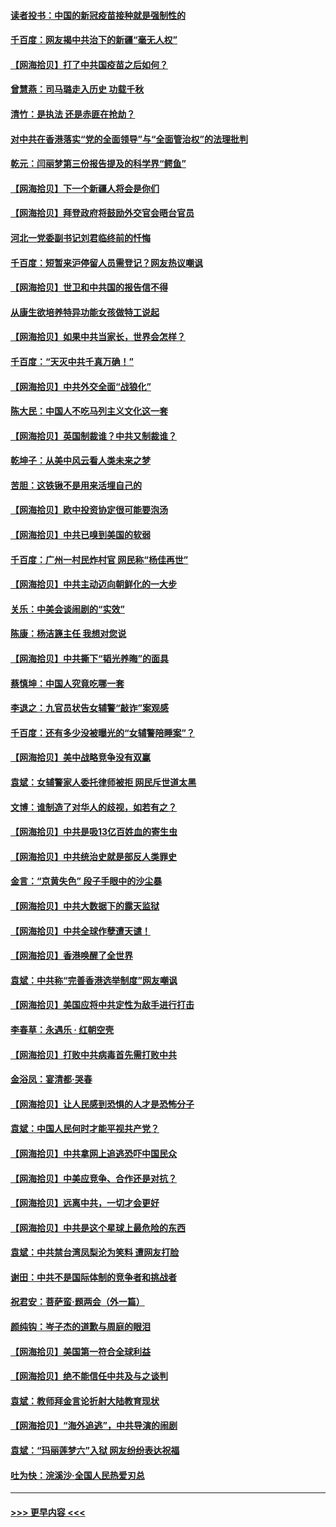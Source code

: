 #### [读者投书：中国的新冠疫苗接种就是强制性的](../pages/nsc993/n12859932.md?t=04070752) 
#### [千百度：网友揭中共治下的新疆“毫无人权”](../pages/nsc993/n12858385.md?t=04070752) 
#### [【网海拾贝】打了中共国疫苗之后如何？](../pages/nsc993/n12857866.md?t=04070752) 
#### [曾慧燕：司马璐走入历史 功载千秋](../pages/nsc993/n12856996.md?t=04070752) 
#### [清竹：是执法 还是赤匪在抢劫？](../pages/nsc993/n12856952.md?t=04070752) 
#### [对中共在香港落实“党的全面领导”与“全面管治权”的法理批判](../pages/nsc993/n12856929.md?t=04070752) 
#### [乾元：闫丽梦第三份报告提及的科学界“鳄鱼”](../pages/nsc993/n12855985.md?t=04070752) 
#### [【网海拾贝】下一个新疆人将会是你们](../pages/nsc993/n12855864.md?t=04070752) 
#### [【网海拾贝】拜登政府将鼓励外交官会晤台官员](../pages/nsc993/n12853615.md?t=04070752) 
#### [河北一党委副书记刘君临终前的忏悔](../pages/nsc993/n12849420.md?t=04070752) 
#### [千百度：短暂来沪停留人员需登记？网友热议嘲讽](../pages/nsc993/n12853497.md?t=04070752) 
#### [【网海拾贝】世卫和中共国的报告信不得](../pages/nsc993/n12850902.md?t=04070752) 
#### [从康生欲培养特异功能女孩做特工说起](../pages/nsc993/n12849289.md?t=04070752) 
#### [【网海拾贝】如果中共当家长，世界会怎样？](../pages/nsc993/n12848436.md?t=04070752) 
#### [千百度：“天灭中共千真万确！”](../pages/nsc993/n12845659.md?t=04070752) 
#### [【网海拾贝】中共外交全面“战狼化”](../pages/nsc993/n12845607.md?t=04070752) 
#### [陈大民：中国人不吃马列主义文化这一套](../pages/nsc993/n12842496.md?t=04070752) 
#### [【网海拾贝】英国制裁谁？中共又制裁谁？](../pages/nsc993/n12840909.md?t=04070752) 
#### [乾坤子：从美中风云看人类未来之梦](../pages/nsc993/n12840590.md?t=04070752) 
#### [苦胆：这铁锹不是用来活埋自己的](../pages/nsc993/n12839512.md?t=04070752) 
#### [【网海拾贝】欧中投资协定很可能要泡汤](../pages/nsc993/n12835122.md?t=04070752) 
#### [【网海拾贝】中共已嗅到美国的软弱](../pages/nsc993/n12832411.md?t=04070752) 
#### [千百度：广州一村民炸村官 网民称“杨佳再世”](../pages/nsc993/n12832380.md?t=04070752) 
#### [【网海拾贝】中共主动迈向朝鲜化的一大步](../pages/nsc993/n12829887.md?t=04070752) 
#### [关乐：中美会谈闹剧的“实效”](../pages/nsc993/n12826698.md?t=04070752) 
#### [陈康：杨洁篪主任  我想对您说](../pages/nsc993/n12826609.md?t=04070752) 
#### [【网海拾贝】中共撕下“韬光养晦”的面具](../pages/nsc993/n12826459.md?t=04070752) 
#### [蔡慎坤：中国人究竟吃哪一套](../pages/nsc993/n12826010.md?t=04070752) 
#### [李退之：九官员状告女辅警“敲诈”案观感](../pages/nsc993/n12823984.md?t=04070752) 
#### [千百度：还有多少没被曝光的“女辅警陪睡案”？](../pages/nsc993/n12822136.md?t=04070752) 
#### [【网海拾贝】美中战略竞争没有双赢](../pages/nsc993/n12822105.md?t=04070752) 
#### [袁斌：女辅警家人委托律师被拒 网民斥世道太黑](../pages/nsc993/n12822004.md?t=04070752) 
#### [文博：谁制造了对华人的歧视，如若有之？](../pages/nsc993/n12821635.md?t=04070752) 
#### [【网海拾贝】中共是吸13亿百姓血的寄生虫](../pages/nsc993/n12819191.md?t=04070752) 
#### [【网海拾贝】中共统治史就是部反人类罪史](../pages/nsc993/n12816738.md?t=04070752) 
#### [金言：“京黄失色” 段子手眼中的沙尘暴](../pages/nsc993/n12815700.md?t=04070752) 
#### [【网海拾贝】中共大数据下的露天监狱](../pages/nsc993/n12811075.md?t=04070752) 
#### [【网海拾贝】中共全球作孽遭天谴！](../pages/nsc993/n12810258.md?t=04070752) 
#### [【网海拾贝】香港唤醒了全世界](../pages/nsc993/n12809100.md?t=04070752) 
#### [袁斌：中共称“完善香港选举制度”网友嘲讽](../pages/nsc993/n12808994.md?t=04070752) 
#### [【网海拾贝】美国应将中共定性为敌手进行打击](../pages/nsc993/n12806870.md?t=04070752) 
#### [李春草：永遇乐 · 红朝空壳](../pages/nsc993/n12805365.md?t=04070752) 
#### [【网海拾贝】打败中共病毒首先需打败中共](../pages/nsc993/n12803930.md?t=04070752) 
#### [金浴凤：宴清都‧哭春](../pages/nsc993/n12801601.md?t=04070752) 
#### [【网海拾贝】让人民感到恐惧的人才是恐怖分子](../pages/nsc993/n12799347.md?t=04070752) 
#### [袁斌：中国人民何时才能平视共产党？](../pages/nsc993/n12799306.md?t=04070752) 
#### [【网海拾贝】中共拿网上追逃恐吓中国民众](../pages/nsc993/n12796905.md?t=04070752) 
#### [【网海拾贝】中美应竞争、合作还是对抗？](../pages/nsc993/n12794675.md?t=04070752) 
#### [【网海拾贝】远离中共，一切才会更好](../pages/nsc993/n12793572.md?t=04070752) 
#### [【网海拾贝】中共是这个星球上最危险的东西](../pages/nsc993/n12791400.md?t=04070752) 
#### [袁斌：中共禁台湾凤梨沦为笑料 遭网友打脸](../pages/nsc993/n12791335.md?t=04070752) 
#### [谢田：中共不是国际体制的竞争者和挑战者](../pages/nsc993/n12791212.md?t=04070752) 
#### [祝君安：菩萨蛮·题两会（外一篇）](../pages/nsc993/n12786801.md?t=04070752) 
#### [颜纯钩：岑子杰的道歉与周庭的眼泪](../pages/nsc993/n12786775.md?t=04070752) 
#### [【网海拾贝】美国第一符合全球利益](../pages/nsc993/n12786666.md?t=04070752) 
#### [【网海拾贝】绝不能信任中共及与之谈判](../pages/nsc993/n12784266.md?t=04070752) 
#### [袁斌：教师拜金言论折射大陆教育现状](../pages/nsc993/n12783868.md?t=04070752) 
#### [【网海拾贝】“海外追逃”，中共导演的闹剧](../pages/nsc993/n12781638.md?t=04070752) 
#### [袁斌：“玛丽莲梦六”入狱 网友纷纷表达祝福](../pages/nsc993/n12781432.md?t=04070752) 
#### [吐为快：浣溪沙·全国人民热爱刃总](../pages/nsc993/n12781393.md?t=04070752) 

----
#### [ >>> 更早内容 <<< ](../indexes/nsc993-earlier.md)
